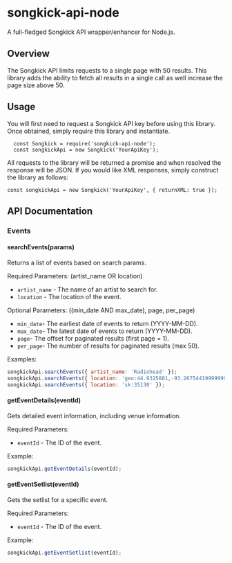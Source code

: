# songkick-api-node
A full-fledged Songkick API wrapper/enhancer for Node.js.

## Overview
The Songkick API limits requests to a single page with 50 results.
This library adds the ability to fetch all results in a single call as well increase the page size above 50.

## Usage
You will first need to request a Songkick API key before using this library.
Once obtained, simply require this library and instantiate.

```
  const Songkick = require('songkick-api-node');
  const songkickApi = new Songkick('YourApiKey');
```

All requests to the library will be returned a promise and when resolved the response will be JSON.
If you would like XML responses, simply construct the library as follows:
```
const songkickApi = new Songkick('YourApiKey', { returnXML: true });
```

## API Documentation
### Events
#### searchEvents(params)
Returns a list of events based on search params.

Required Parameters: (artist_name OR location)
* `artist_name` - The name of an artist to search for.
* `location` - The location of the event. 
  
Optional Parameters: ((min_date AND max_date), page, per_page)
* `min_date`- The earliest date of events to return (YYYY-MM-DD).
* `max_date`- The latest date of events to return (YYYY-MM-DD).
* `page`- The offset for paginated results (first page = 1).
* `per_page`- The number of results for paginated results (max 50).
     
Examples:
```js
songkickApi.searchEvents({ artist_name: 'Radiohead' });
songkickApi.searchEvents({ location: 'geo:44.9325881,-93.26754419999999' });
songkickApi.searchEvents({ location: 'sk:35130' });
```

#### getEventDetails(eventId)
Gets detailed event information, including venue information.

Required Parameters:
  * `eventId` - The ID of the event.
  
Example:
```js
songkickApi.getEventDetails(eventId);
```

#### getEventSetlist(eventId)
Gets the setlist for a specific event.

Required Parameters:
  * `eventId` - The ID of the event.
  
Example:
```js
songkickApi.getEventSetlist(eventId);
```